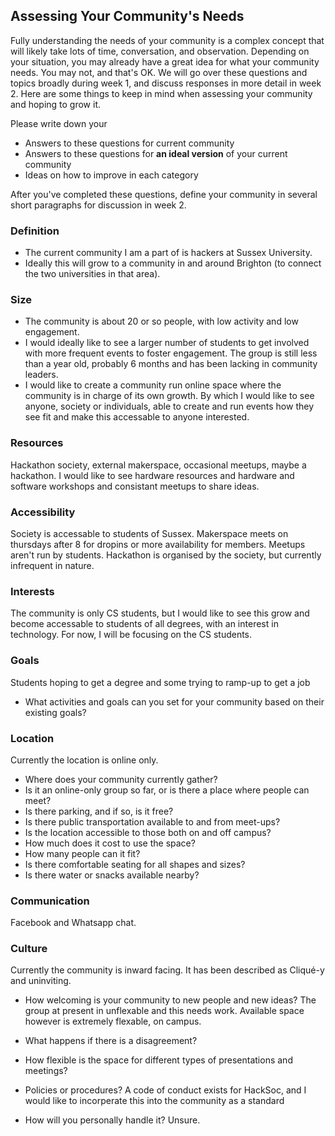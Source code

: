 ## Assessing Your Community's Needs

Fully understanding the needs of your community is a complex concept that will likely take lots of time, conversation, and observation.  Depending on your situation, you may already have a great idea for what your community needs. You may not, and that's OK. We will go over these questions and topics broadly during week 1, and discuss responses in more detail in week 2. Here are some things to keep in mind when assessing your community and hoping to grow it.

Please write down your
- Answers to these questions for current community
- Answers to these questions for **an ideal version** of your current community
- Ideas on how to improve in each category

After you've completed these questions, define your community in several short paragraphs for discussion in week 2.

### Definition
- The current community I am a part of is hackers at Sussex University.
- Ideally this will grow to a community in and around Brighton (to connect the two universities in that area).

### Size
- The community is about 20 or so people, with low activity and low engagement.
- I would ideally like to see a larger number of students to get involved with more frequent events to foster engagement.
The group is still less than a year old, probably 6 months and has been lacking in community leaders.
- I would like to create a community run online space where the community is in charge of its own growth. By which I would like to see anyone, society or individuals, able to create and run events how they see fit and make this accessable to anyone interested.

### Resources
Hackathon society, external makerspace, occasional meetups, maybe a hackathon.
I would like to see hardware resources and hardware and software workshops and consistant meetups to share ideas.

### Accessibility
Society is accessable to students of Sussex. Makerspace meets on thursdays after 8 for dropins or more availability for members.
Meetups aren't run by students. Hackathon is organised by the society, but currently infrequent in nature.

### Interests
The community is only CS students, but I would like to see this grow and become accessable to students of all degrees, with an interest in technology. For now, I will be focusing on the CS students.

### Goals
Students hoping to get a degree and some trying to ramp-up to get a job
- What activities and goals can you set for your community based on their existing goals?

### Location
Currently the location is online only.

- Where does your community currently gather?
- Is it an online-only group so far, or is there a place where people can meet?
- Is there parking, and if so, is it free?
- Is there public transportation available to and from meet-ups?
- Is the location accessible to those both on and off campus?
- How much does it cost to use the space?
- How many people can it fit?
- Is there comfortable seating for all shapes and sizes?
- Is there water or snacks available nearby?

### Communication
Facebook and Whatsapp chat.

### Culture
Currently the community is inward facing. It has been described as Cliqué-y and uninviting.
- How welcoming is your community to new people and new ideas?
The group at present in unflexable and this needs work. Available space however is extremely flexable, on campus.
- What happens if there is a disagreement?
- How flexible is the space for different types of presentations and meetings?

- Policies or procedures?
A code of conduct exists for HackSoc, and I would like to incorperate this into the community as a standard

- How will you personally handle it?
Unsure.
